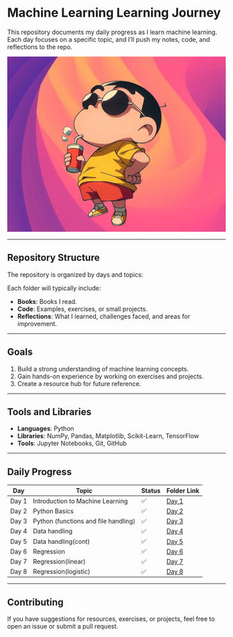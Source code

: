 # Machine Learning Learning Journey  

This repository documents my daily progress as I learn machine learning. Each day focuses on a specific topic, and I’ll push my notes, code, and reflections to the repo.  

![ML Journey](./images/pp.png)


---

## Repository Structure  

The repository is organized by days and topics:  

Each folder will typically include:  
- **Books**: Books I read.  
- **Code**: Examples, exercises, or small projects.  
- **Reflections**: What I learned, challenges faced, and areas for improvement.  

---

## Goals  

1. Build a strong understanding of machine learning concepts.  
2. Gain hands-on experience by working on exercises and projects.  
3. Create a resource hub for future reference.  

---

## Tools and Libraries  

- **Languages**: Python  
- **Libraries**: NumPy, Pandas, Matplotlib, Scikit-Learn, TensorFlow
- **Tools**: Jupyter Notebooks, Git, GitHub  

---

## Daily Progress  

| Day   | Topic                         | Status       | Folder Link          |  
|-------|-------------------------------|--------------|----------------------|  
| Day 1 | Introduction to Machine Learning | ✅   | [Day 1](DAYS/Day1.md) |  
| Day 2 | Python Basics                  | ✅   | [Day 2](DAYS/Day2.md) |  
| Day 3 | Python (functions and file handling)                  | ✅   | [Day 3](DAYS/Day3.md) | 
| Day 4 | Data handling                  | ✅   | [Day 4](DAYS/Day4.md) |
| Day 5 | Data handling(cont)                  | ✅   | [Day 5](DAYS/Day5.md) |
| Day 6 | Regression                  | ✅   | [Day 6](DAYS/Day6.md) |
| Day 7 | Regression(linear)                  | ✅   | [Day 7](DAYS/Day7.md) |
| Day 8 | Regression(logistic)                  | ✅   | [Day 8](DAYS/Day8.md) |
---

## Contributing  

If you have suggestions for resources, exercises, or projects, feel free to open an issue or submit a pull request.  
